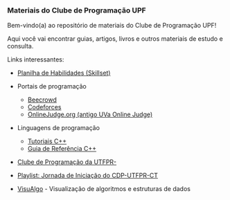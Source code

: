 ### Materiais do Clube de Programação UPF

Bem-vindo(a) ao repositório de materiais do Clube de Programação UPF!

Aqui você vai encontrar guias, artigos, livros e outros materiais de estudo e consulta.

Links interessantes:

- [Planilha de Habilidades (Skillset)](https://goo.gl/qdpNKX)

- Portais de programação 
    - [Beecrowd](https://www.beecrowd.com.br)
    - [Codeforces](https://www.codeforces.com)
    - [OnlineJudge.org (antigo UVa Online Judge)](https://onlinejudge.org)

- Linguagens de programação
    - [Tutoriais C++](https://www.cplusplus.com/doc/tutorial)
    - [Guia de Referência C++](http://www.cplusplus.com/reference/)

- [Clube de Programação da UTFPR-](http://cdp.dainf.ct.utfpr.edu.br/)
- [Playlist: Jornada de Iniciação do CDP-UTFPR-CT](https://www.youtube.com/watch?v=yaMuigWbpwY&list=PLr1IQIN_exWNKM3xmXpL2h9Ei1Gi7Adq3)
- [VisuAlgo](https://www.visualgo.net) - Visualização de algoritmos e estruturas de dados

